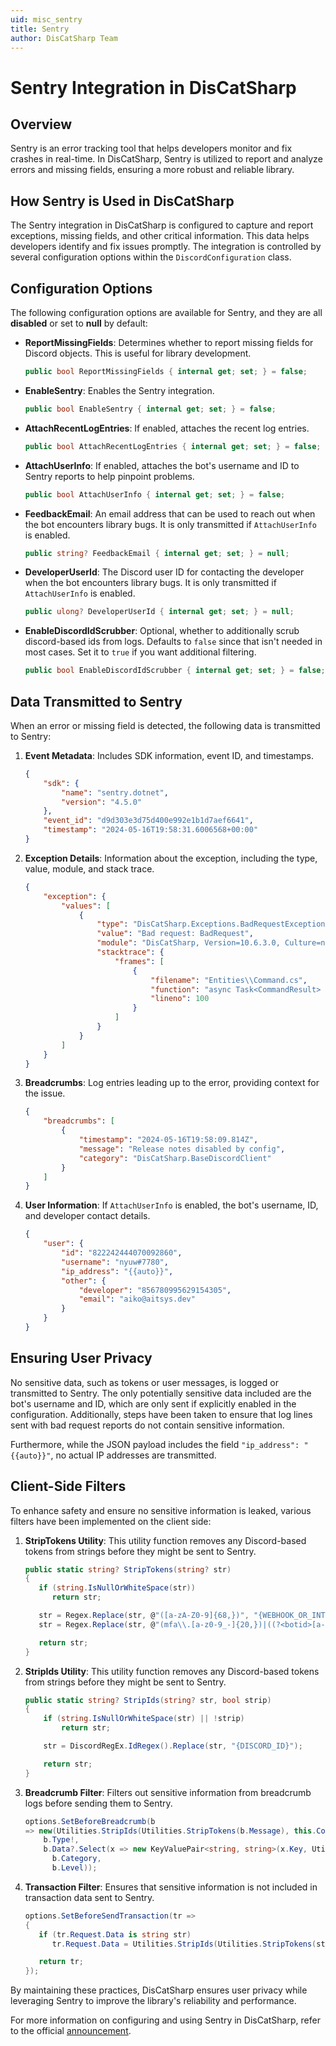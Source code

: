 ```yaml
---
uid: misc_sentry
title: Sentry
author: DisCatSharp Team
---
```


# Sentry Integration in DisCatSharp

## Overview

Sentry is an error tracking tool that helps developers monitor and fix crashes in real-time. In DisCatSharp, Sentry is utilized to report and analyze errors and missing fields, ensuring a more robust and reliable library.

## How Sentry is Used in DisCatSharp

The Sentry integration in DisCatSharp is configured to capture and report exceptions, missing fields, and other critical information. This data helps developers identify and fix issues promptly. The integration is controlled by several configuration options within the `DiscordConfiguration` class.

## Configuration Options

The following configuration options are available for Sentry, and they are all **disabled** or set to **null** by default:

-   **ReportMissingFields**: Determines whether to report missing fields for Discord objects. This is useful for library development.

    ```csharp
    public bool ReportMissingFields { internal get; set; } = false;
    ```

-   **EnableSentry**: Enables the Sentry integration.

    ```csharp
    public bool EnableSentry { internal get; set; } = false;
    ```

-   **AttachRecentLogEntries**: If enabled, attaches the recent log entries.

    ```csharp
    public bool AttachRecentLogEntries { internal get; set; } = false;
    ```

-   **AttachUserInfo**: If enabled, attaches the bot's username and ID to Sentry reports to help pinpoint problems.

    ```csharp
    public bool AttachUserInfo { internal get; set; } = false;
    ```

-   **FeedbackEmail**: An email address that can be used to reach out when the bot encounters library bugs. It is only transmitted if `AttachUserInfo` is enabled.

    ```csharp
    public string? FeedbackEmail { internal get; set; } = null;
    ```

-   **DeveloperUserId**: The Discord user ID for contacting the developer when the bot encounters library bugs. It is only transmitted if `AttachUserInfo` is enabled.

    ```csharp
    public ulong? DeveloperUserId { internal get; set; } = null;
    ```

-   **EnableDiscordIdScrubber**: Optional, whether to additionally scrub discord-based ids from logs. Defaults to `false` since that isn't needed in most cases. Set it to `true` if you want additional filtering.
    ```csharp
    public bool EnableDiscordIdScrubber { internal get; set; } = false;
    ```

## Data Transmitted to Sentry

When an error or missing field is detected, the following data is transmitted to Sentry:

1. **Event Metadata**: Includes SDK information, event ID, and timestamps.

    ```json
    {
    	"sdk": {
    		"name": "sentry.dotnet",
    		"version": "4.5.0"
    	},
    	"event_id": "d9d303e3d75d400e992e1b1d7aef6641",
    	"timestamp": "2024-05-16T19:58:31.6006568+00:00"
    }
    ```

2. **Exception Details**: Information about the exception, including the type, value, module, and stack trace.

    ```json
    {
    	"exception": {
    		"values": [
    			{
    				"type": "DisCatSharp.Exceptions.BadRequestException",
    				"value": "Bad request: BadRequest",
    				"module": "DisCatSharp, Version=10.6.3.0, Culture=neutral, PublicKeyToken=null",
    				"stacktrace": {
    					"frames": [
    						{
    							"filename": "Entities\\Command.cs",
    							"function": "async Task<CommandResult> Command.ExecuteAsync(CommandContext ctx)",
    							"lineno": 100
    						}
    					]
    				}
    			}
    		]
    	}
    }
    ```

3. **Breadcrumbs**: Log entries leading up to the error, providing context for the issue.

    ```json
    {
    	"breadcrumbs": [
    		{
    			"timestamp": "2024-05-16T19:58:09.814Z",
    			"message": "Release notes disabled by config",
    			"category": "DisCatSharp.BaseDiscordClient"
    		}
    	]
    }
    ```

4. **User Information**: If `AttachUserInfo` is enabled, the bot's username, ID, and developer contact details.
    ```json
    {
    	"user": {
    		"id": "822242444070092860",
    		"username": "nyuw#7780",
    		"ip_address": "{{auto}}",
    		"other": {
    			"developer": "856780995629154305",
    			"email": "aiko@aitsys.dev"
    		}
    	}
    }
    ```

## Ensuring User Privacy

No sensitive data, such as tokens or user messages, is logged or transmitted to Sentry. The only potentially sensitive data included are the bot's username and ID, which are only sent if explicitly enabled in the configuration. Additionally, steps have been taken to ensure that log lines sent with bad request reports do not contain sensitive information.

Furthermore, while the JSON payload includes the field `"ip_address": "{{auto}}"`, no actual IP addresses are transmitted.

## Client-Side Filters

To enhance safety and ensure no sensitive information is leaked, various filters have been implemented on the client side:

1. **StripTokens Utility**: This utility function removes any Discord-based tokens from strings before they might be sent to Sentry.

    ```csharp
    public static string? StripTokens(string? str)
    {
       if (string.IsNullOrWhiteSpace(str))
          return str;

       str = Regex.Replace(str, @"([a-zA-Z0-9]{68,})", "{WEBHOOK_OR_INTERACTION_TOKEN}"); // Any alphanumeric string this long is likely to be sensitive information anyways
       str = Regex.Replace(str, @"(mfa\\.[a-z0-9_-]{20,})|((?<botid>[a-z0-9_-]{23,28})\\.(?<creation>[a-z0-9_-]{6,7})\\.(?<enc>[a-z0-9_-]{27,}))", "{BOT_OR_USER_TOKEN}");

       return str;
    }
    ```

2. **StripIds Utility**: This utility function removes any Discord-based tokens from strings before they might be sent to Sentry.

    ```csharp
    public static string? StripIds(string? str, bool strip)
    {
    	if (string.IsNullOrWhiteSpace(str) || !strip)
    		return str;

    	str = DiscordRegEx.IdRegex().Replace(str, "{DISCORD_ID}");

    	return str;
    }
    ```

3. **Breadcrumb Filter**: Filters out sensitive information from breadcrumb logs before sending them to Sentry.

    ```csharp
    options.SetBeforeBreadcrumb(b
    => new(Utilities.StripIds(Utilities.StripTokens(b.Message), this.Configuration.EnableDiscordIdScrubber)!,
    	b.Type!,
    	b.Data?.Select(x => new KeyValuePair<string, string>(x.Key, Utilities.StripIds(Utilities.StripTokens(x.Value), this.Configuration.EnableDiscordIdScrubber)!))
          b.Category,
          b.Level));
    ```

4. **Transaction Filter**: Ensures that sensitive information is not included in transaction data sent to Sentry.

    ```csharp
    options.SetBeforeSendTransaction(tr =>
    {
       if (tr.Request.Data is string str)
          tr.Request.Data = Utilities.StripIds(Utilities.StripTokens(str), this.Configuration.EnableDiscordIdScrubber);

       return tr;
    });
    ```

By maintaining these practices, DisCatSharp ensures user privacy while leveraging Sentry to improve the library's reliability and performance.

For more information on configuring and using Sentry in DisCatSharp, refer to the official [announcement](https://docs.dcs.aitsys.dev/changelogs/v10/10_6_0#sentry-integration).
